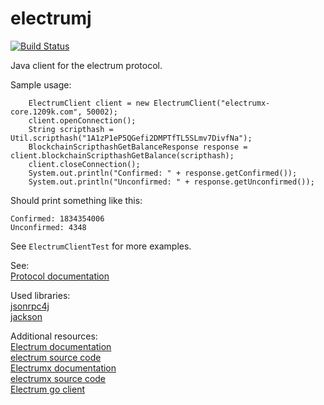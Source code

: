 # electrumj

[![Build Status](https://travis-ci.com/electrumj/electrumj.svg?branch=main)](https://travis-ci.org/electrumj/electrumj)

Java client for the electrum protocol.

Sample usage:

```
    ElectrumClient client = new ElectrumClient("electrumx-core.1209k.com", 50002);
    client.openConnection();
    String scripthash = Util.scripthash("1A1zP1eP5QGefi2DMPTfTL5SLmv7DivfNa");
    BlockchainScripthashGetBalanceResponse response = client.blockchainScripthashGetBalance(scripthash);
    client.closeConnection();
    System.out.println("Confirmed: " + response.getConfirmed());
    System.out.println("Unconfirmed: " + response.getUnconfirmed());
```

Should print something like this:

```
Confirmed: 1834354006
Unconfirmed: 4348
```


See `ElectrumClientTest` for more examples.

See:<br/>
[Protocol documentation](https://electrumx-spesmilo.readthedocs.io/en/latest/protocol-methods.html)
<br/>

Used libraries:<br/>
[jsonrpc4j](https://github.com/briandilley/jsonrpc4j) <br/>
[jackson](https://github.com/FasterXML/jackson)
<br/>

Additional resources:<br/>
[Electrum documentation](https://electrum.readthedocs.io/en/latest/faq.html) <br/>
[electrum source code](https://github.com/spesmilo/electrum) <br/>
[Electrumx documentation](https://electrumx-spesmilo.readthedocs.io/en/latest/) <br/>
[electrumx source code](https://github.com/spesmilo/electrumx) <br/>
[Electrum go client](https://github.com/checksum0/go-electrum)

 